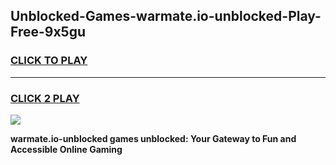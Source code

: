 
## Unblocked-Games-warmate.io-unblocked-Play-Free-9x5gu
<h3>
<a href="https://premium76.site?title=warmate.io-unblocked&ref=19M">CLICK TO PLAY</a></h3>
<hr>

<h3>
<a href="https://premium76.site?title=warmate.io-unblocked&ref=19M">CLICK 2 PLAY</a>
  
</h3>

<a href="https://premium76.site?title=warmate.io-unblocked&ref=19M"><img src="https://clearcache.store/games.png"></a>


**warmate.io-unblocked games unblocked: Your Gateway to Fun and Accessible Online Gaming**
